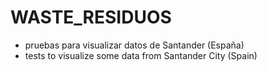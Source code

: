 # WASTE_RESIDUOS
- pruebas para visualizar datos de Santander (España)
- tests to visualize some data from Santander City (Spain)
